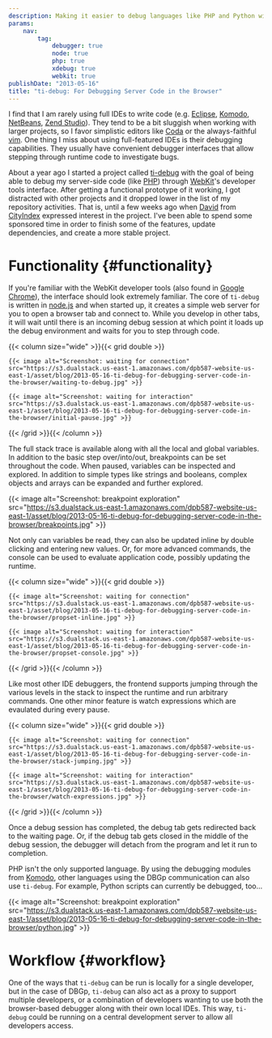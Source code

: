 ```yaml
---
description: Making it easier to debug languages like PHP and Python with only a browser.
params:
    nav:
        tag:
            debugger: true
            node: true
            php: true
            xdebug: true
            webkit: true
publishDate: "2013-05-16"
title: "ti-debug: For Debugging Server Code in the Browser"
---
```


I find that I am rarely using full IDEs to write code (e.g. [Eclipse][1], [Komodo][6], [NetBeans][3], [Zend Studio][2]).
They tend to be a bit sluggish when working with larger projects, so I favor simplistic editors like [Coda][4] or the
always-faithful [vim][5]. One thing I miss about using full-featured IDEs is their debugging capabilities. They usually
have convenient debugger interfaces that allow stepping through runtime code to investigate bugs.

About a year ago I started a project called [ti-debug][7] with the goal of being able to debug my server-side code (like
[PHP][8]) through [WebKit][13]'s developer tools interface. After getting a functional prototype of it working, I got
distracted with other projects and it dropped lower in the list of my repository activities. That is, until a few weeks
ago when [David][9] from [CityIndex][10] expressed interest in the project. I've been able to spend some sponsored time
in order to finish some of the features, update dependencies, and create a more stable project.


# Functionality {#functionality}

If you're familiar with the WebKit developer tools (also found in [Google Chrome][11]), the interface should look
extremely familiar. The core of `ti-debug` is written in [node.js][12] and when started up, it creates a simple web
server for you to open a browser tab and connect to. While you develop in other tabs, it will wait until there is an
incoming debug session at which point it loads up the debug environment and waits for you to step through code.

{{< column size="wide" >}}{{< grid double >}}

    {{< image alt="Screenshot: waiting for connection" src="https://s3.dualstack.us-east-1.amazonaws.com/dpb587-website-us-east-1/asset/blog/2013-05-16-ti-debug-for-debugging-server-code-in-the-browser/waiting-to-debug.jpg" >}}

    {{< image alt="Screenshot: waiting for interaction" src="https://s3.dualstack.us-east-1.amazonaws.com/dpb587-website-us-east-1/asset/blog/2013-05-16-ti-debug-for-debugging-server-code-in-the-browser/initial-pause.jpg" >}}

{{< /grid >}}{{< /column >}}

The full stack trace is available along with all the local and global variables. In addition to the basic step
over/into/out, breakpoints can be set throughout the code. When paused, variables can be inspected and explored. In
addition to simple types like strings and booleans, complex objects and arrays can be expanded and further explored.

{{< image alt="Screenshot: breakpoint exploration" src="https://s3.dualstack.us-east-1.amazonaws.com/dpb587-website-us-east-1/asset/blog/2013-05-16-ti-debug-for-debugging-server-code-in-the-browser/breakpoints.jpg" >}}

Not only can variables be read, they can also be updated inline by double clicking and entering new values. Or, for more
advanced commands, the console can be used to evaluate application code, possibly updating the runtime.

{{< column size="wide" >}}{{< grid double >}}

    {{< image alt="Screenshot: waiting for connection" src="https://s3.dualstack.us-east-1.amazonaws.com/dpb587-website-us-east-1/asset/blog/2013-05-16-ti-debug-for-debugging-server-code-in-the-browser/propset-inline.jpg" >}}

    {{< image alt="Screenshot: waiting for interaction" src="https://s3.dualstack.us-east-1.amazonaws.com/dpb587-website-us-east-1/asset/blog/2013-05-16-ti-debug-for-debugging-server-code-in-the-browser/propset-console.jpg" >}}

{{< /grid >}}{{< /column >}}

Like most other IDE debuggers, the frontend supports jumping through the various levels in the stack to inspect the
runtime and run arbitrary commands. One other minor feature is watch expressions which are evaulated during every pause.

{{< column size="wide" >}}{{< grid double >}}

    {{< image alt="Screenshot: waiting for connection" src="https://s3.dualstack.us-east-1.amazonaws.com/dpb587-website-us-east-1/asset/blog/2013-05-16-ti-debug-for-debugging-server-code-in-the-browser/stack-jumping.jpg" >}}

    {{< image alt="Screenshot: waiting for interaction" src="https://s3.dualstack.us-east-1.amazonaws.com/dpb587-website-us-east-1/asset/blog/2013-05-16-ti-debug-for-debugging-server-code-in-the-browser/watch-expressions.jpg" >}}

{{< /grid >}}{{< /column >}}

Once a debug session has completed, the debug tab gets redirected back to the waiting page. Or, if the debug tab gets
closed in the middle of the debug session, the debugger will detach from the program and let it run to completion.

PHP isn't the only supported language. By using the debugging modules from [Komodo][14], other languages using the DBGp
communication can also use `ti-debug`. For example, Python scripts can currently be debugged, too...

{{< image alt="Screenshot: breakpoint exploration" src="https://s3.dualstack.us-east-1.amazonaws.com/dpb587-website-us-east-1/asset/blog/2013-05-16-ti-debug-for-debugging-server-code-in-the-browser/python.jpg" >}}


# Workflow {#workflow}

One of the ways that `ti-debug` can be run is locally for a single developer, but in the case of DBGp, `ti-debug` can
also act as a proxy to support multiple developers, or a combination of developers wanting to use both the browser-based
debugger along with their own local IDEs. This way, `ti-debug` could be running on a central development server to allow
all developers access.


 [1]: http://www.eclipse.org/
 [2]: http://www.zend.com/products/studio/
 [3]: https://netbeans.org/
 [4]: http://panic.com/coda/
 [5]: http://www.vim.org/
 [6]: http://www.activestate.com/komodo-ide
 [7]: https://github.com/dpb587/ti-debug
 [8]: http://php.net/
 [9]: https://github.com/mrdavidlaing
 [10]: https://github.com/cityindex
 [11]: https://www.google.com/intl/en/chrome/browser/
 [12]: http://nodejs.org/
 [13]: http://www.webkit.org/
 [14]: http://code.activestate.com/komodo/remotedebugging/
